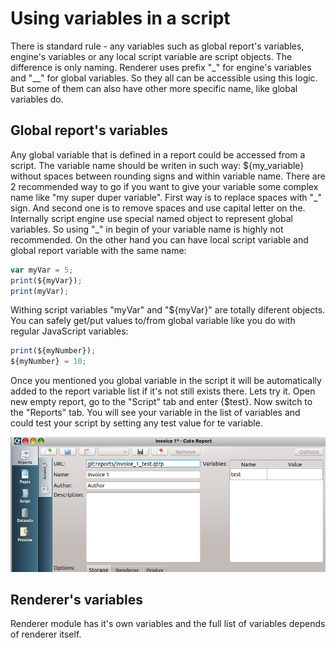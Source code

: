 Using variables in a script
====================
There is standard rule - any variables such as global report's variables, engine's variables or any local script variable are script objects. The difference is only naming. Renderer uses prefix "\_" for engine's variables and "\_\_" for global variables. So they all can be accessible using this logic. But some of them can also have other more specific name, like global variables do.

Global report's variables
---------
Any global variable that is defined in a report could be accessed from a script. The variable name should be writen in such way: ${my\_variable} without spaces between rounding signs and within variable name. There are 2 recommended way to go if you want to give your variable some complex name like "my super duper variable". First way is to replace spaces with "\_" sign. And second one is to remove spaces and use capital letter on the. Internally script engine use special named object to represent global variables. So using "\_" in begin of your variable name is highly not recommended. On the other hand you can have local script variable and global report variable with the same name:
```JavaScript
var myVar = 5;
print(${myVar});
print(myVar);
```
Withing script variables "myVar" and "${myVar}" are totally diferent objects. You can safely get/put values to/from global variable like you do with regular JavaScript variables:
```JavaScript
print(${myNumber});
${myNumber} = 10;
```

Once you mentioned you global variable in the script it will be automatically added to the report variable list if it's not still exists there. Lets try it.
Open new empty report, go to the "Script" tab and enter {$test}. Now switch to the "Reports" tab. You will see your variable in the list of variables and could test your script by setting any test value for te variable.

![GlobalVariablesList]

Renderer's variables
---------

Renderer module has it's own variables and the full list of variables depends of renderer itself.


[GlobalVariablesList]:../images/script_2.png
